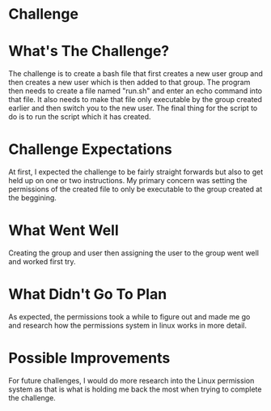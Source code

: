 # Challenge

# What's The Challenge?
The challenge is to create a bash file that first creates a new user group and then creates a new user which is then added to that group. The program then needs to create a file named "run.sh" and enter an echo command into that file. It also needs to make that file only executable by the group created earlier and then switch you to the new user. The final thing for the script to do is to run the script which it has created.

# Challenge Expectations
At first, I expected the challenge to be fairly straight forwards but also to get held up on one or two instructions. My primary concern was setting the permissions of the created file to only be executable to the group created at the beggining.

# What Went Well
Creating the group and user then assigning the user to the group went well and worked first try.

# What Didn't Go To Plan
As expected, the permissions took a while to figure out and made me go and research how the permissions system in linux works in more detail.

# Possible Improvements
For future challenges, I would do more research into the Linux permission system as that is what is holding me back the most when trying to complete the challenge.
